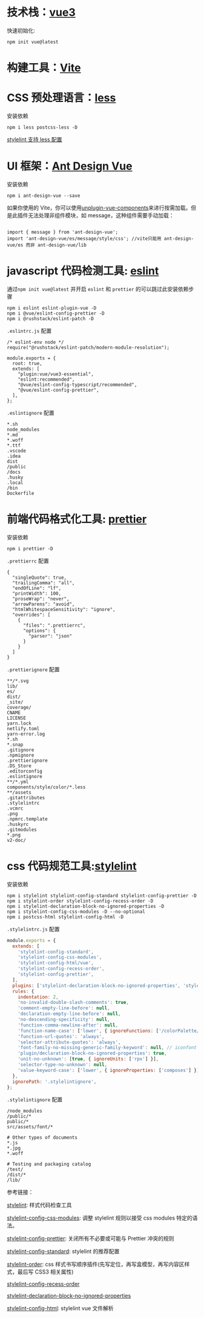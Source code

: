 # 技术栈：[vue3](https://staging-cn.vuejs.org/)

快速初始化:

```
npm init vue@latest
```

# 构建工具：[Vite](https://vitejs.cn/)

# CSS 预处理语言：[less](https://less.bootcss.com/)

安装依赖

```
npm i less postcss-less -D
```

[stylelint 支持 less 配置](https://github.com/stylelint/stylelint/issues/5663)

# UI 框架：[Ant Design Vue](https://www.antdv.com/components/overview-cn)

安装依赖

```
npm i ant-design-vue --save
```

如果你使用的 Vite，你可以使用[unplugin-vue-components](https://www.npmjs.com/package/unplugin-vue-components)来进行按需加载。但是此插件无法处理非组件模块，如 message，这种组件需要手动加载：

```

import { message } from 'ant-design-vue';
import 'ant-design-vue/es/message/style/css'; //vite只能用 ant-design-vue/es 而非 ant-design-vue/lib
```

# javascript 代码检测工具: [eslint](https://github.com/eslint/eslint)

通过`npm init vue@latest` 并开启 `eslint` 和 `prettier` 的可以跳过此安装依赖步骤

```
npm i eslint eslint-plugin-vue -D
npm i @vue/eslint-config-prettier -D
npm i @rushstack/eslint-patch -D
```

`.eslintrc.js` 配置

```
/* eslint-env node */
require("@rushstack/eslint-patch/modern-module-resolution");

module.exports = {
  root: true,
  extends: [
    "plugin:vue/vue3-essential",
    "eslint:recommended",
    "@vue/eslint-config-typescript/recommended",
    "@vue/eslint-config-prettier",
  ],
};

```

`.eslintignore` 配置

```
*.sh
node_modules
*.md
*.woff
*.ttf
.vscode
.idea
dist
/public
/docs
.husky
.local
/bin
Dockerfile
```

# 前端代码格式化工具: [prettier](https://prettier.io/)

安装依赖

```
npm i prettier -D
```

`.prettierrc` 配置

```
{
  "singleQuote": true,
  "trailingComma": "all",
  "endOfLine": "lf",
  "printWidth": 100,
  "proseWrap": "never",
  "arrowParens": "avoid",
  "htmlWhitespaceSensitivity": "ignore",
  "overrides": [
    {
      "files": ".prettierrc",
      "options": {
        "parser": "json"
      }
    }
  ]
}
```

`.prettierignore` 配置

```
**/*.svg
lib/
es/
dist/
_site/
coverage/
CNAME
LICENSE
yarn.lock
netlify.toml
yarn-error.log
*.sh
*.snap
.gitignore
.npmignore
.prettierignore
.DS_Store
.editorconfig
.eslintignore
**/*.yml
components/style/color/*.less
**/assets
.gitattributes
.stylelintrc
.vcmrc
.png
.npmrc.template
.huskyrc
.gitmodules
*.png
v2-doc/
```

# css 代码规范工具:[stylelint](https://stylelint.io/user-guide/get-started)

安装依赖

```
npm i stylelint stylelint-config-standard stylelint-config-prettier -D
npm i stylelint-order stylelint-config-recess-order -D
npm i stylelint-declaration-block-no-ignored-properties -D
npm i stylelint-config-css-modules -D --no-optional
npm i postcss-html stylelint-config-html -D
```

`.stylelintrc.js` 配置

```javascript
module.exports = {
  extends: [
    'stylelint-config-standard',
    'stylelint-config-css-modules',
    'stylelint-config-html/vue',
    'stylelint-config-recess-order',
    'stylelint-config-prettier',
  ],
  plugins: ['stylelint-declaration-block-no-ignored-properties', 'stylelint-less'],
  rules: {
    indentation: 2,
    'no-invalid-double-slash-comments': true,
    'comment-empty-line-before': null,
    'declaration-empty-line-before': null,
    'no-descending-specificity': null,
    'function-comma-newline-after': null,
    'function-name-case': ['lower', { ignoreFunctions: ['/colorPalette/'] }],
    'function-url-quotes': 'always',
    'selector-attribute-quotes': 'always',
    'font-family-no-missing-generic-family-keyword': null, // iconfont
    'plugin/declaration-block-no-ignored-properties': true,
    'unit-no-unknown': [true, { ignoreUnits: ['rpx'] }],
    'selector-type-no-unknown': null,
    'value-keyword-case': ['lower', { ignoreProperties: ['composes'] }],
  },
  ignorePath: '.stylelintignore',
};
```

`.stylelintignore` 配置

```
/node_modules
/public/*
public/*
src/assets/font/*

# Other types of documents
*.js
*.jpg
*.woff
​
# Testing and packaging catalog
/test/
/dist/*
/lib/
```

参考链接：

[stylelint](https://stylelint.io/user-guide/get-started): 样式代码检查工具

[stylelint-config-css-modules](https://github.com/pascalduez/stylelint-config-css-modules): 调整 stylelint 规则以接受 css modules 特定的语法。

[stylelint-config-prettier](https://github.com/prettier/stylelint-config-prettier): 关闭所有不必要或可能与 Prettier 冲突的规则

[stylelint-config-standard](https://github.com/stylelint/stylelint-config-standard): stylelint 的推荐配置

[stylelint-order](https://www.npmjs.com/package/stylelint-order): css 样式书写顺序插件(先写定位，再写盒模型，再写内容区样式，最后写 CSS3 相关属性)

[stylelint-config-recess-order](https://www.npmjs.com/package/stylelint-config-recess-order)

[stylelint-declaration-block-no-ignored-properties](https://www.npmjs.com/package/stylelint-declaration-block-no-ignored-properties)

[stylelint-config-html](https://www.npmjs.com/package/stylelint-config-html): stylelint vue 文件解析
